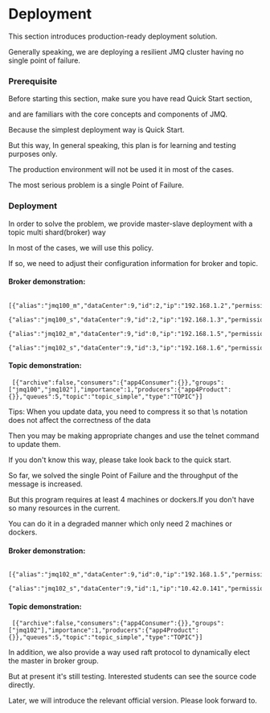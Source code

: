 Deployment
=================
This section introduces production-ready deployment solution. 

Generally speaking, we are deploying a resilient JMQ cluster having no single point of failure.

### Prerequisite ###
Before starting this section, make sure you have read Quick Start section, 

and are familiars with the core concepts and components of JMQ.

Because the simplest deployment way is Quick Start.

But this way, In general speaking, this plan is for learning and testing purposes only. 

The production environment will not be used it in most of the cases.

The most serious problem is a single Point of Failure. 

### Deployment ###
In order to solve the problem, we provide master-slave deployment with a topic multi shard(broker) way

In most of the cases, we will use this policy. 

If so, we need to adjust their configuration information for broker and topic.

#### Broker demonstration: ####
     [{"alias":"jmq100_m","dataCenter":9,"id":2,"ip":"192.168.1.2","permission":"FULL","port":50088,"retryType":"DB","syncMode":"SYNCHRONOUS"},
     {"alias":"jmq100_s","dataCenter":9,"id":2,"ip":"192.168.1.3","permission":"NONE","port":50088,"retryType":"DB","syncMode":"SYNCHRONOUS"},
     {"alias":"jmq102_m","dataCenter":9,"id":0,"ip":"192.168.1.5","permission":"FULL","port":50088,"retryType":"DB","syncMode":"SYNCHRONOUS"},
     {"alias":"jmq102_s","dataCenter":9,"id":3,"ip":"192.168.1.6","permission":"NONE","port":50088,"retryType":"DB","syncMode":"SYNCHRONOUS"}]

#### Topic demonstration: ####
     [{"archive":false,"consumers":{"app4Consumer":{}},"groups":["jmq100","jmq102"],"importance":1,"producers":{"app4Product":{}},"queues":5,"topic":"topic_simple","type":"TOPIC"}]

Tips: When you update data, you need to compress it so that \s notation does not affect the correctness of the data

Then you may be making appropriate changes and use the telnet command to update them.

If you don't know this way, please take look back to the quick start.

So far, we solved the single Point of Failure and the throughput of the message is increased.

But this program requires at least 4 machines or dockers.If you don't have so many resources in the current.

You can do it in a degraded manner which only need 2 machines or dockers.

#### Broker demonstration: ####
     [{"alias":"jmq102_m","dataCenter":9,"id":0,"ip":"192.168.1.5","permission":"FULL","port":50088,"retryType":"DB","syncMode":"SYNCHRONOUS"},
     {"alias":"jmq102_s","dataCenter":9,"id":1,"ip":"10.42.0.141","permission":"NONE","port":50088,"retryType":"DB","syncMode":"SYNCHRONOUS"}]

#### Topic demonstration: ####

     [{"archive":false,"consumers":{"app4Consumer":{}},"groups":["jmq102"],"importance":1,"producers":{"app4Product":{}},"queues":5,"topic":"topic_simple","type":"TOPIC"}]

In addition, we also provide a way used raft protocol to dynamically elect the master in broker group.

But at present it's still testing. Interested students can see the source code directly. 

Later, we will introduce the relevant official version. Please look forward to.
   
   